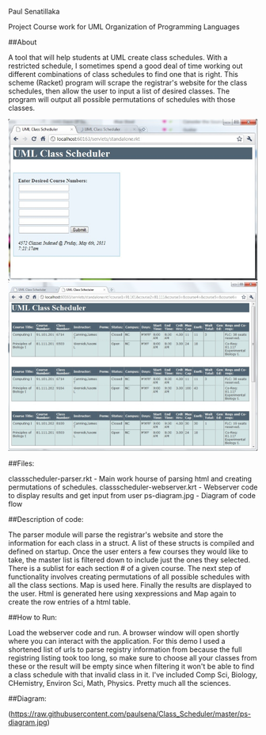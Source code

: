 Paul Senatillaka

Project Course work for UML Organization of Programming Languages

##About

A tool that will help students at UML  create class schedules.  With a restricted schedule, I sometimes spend a good deal of time working out different combinations of class schedules to find one that is right. This scheme (Racket) program will scrape the registrar's website for the class schedules, then allow the user to input a list of desired classes. The program will output all possible permutations of schedules with those classes.

![alt](https://raw.githubusercontent.com/paulsena/Class_Scheduler/master/ss2.jpg)
![alt](https://raw.githubusercontent.com/paulsena/Class_Scheduler/master/ss1.jpg)

##Files:

classscheduler-parser.rkt  - Main work hourse of parsing html and creating permutations of schedules.
classscheduler-webserver.krt - Webserver code to display results and get input from user
ps-diagram.jpg - Diagram of code flow

##Description of code:

The parser module will parse the registrar's website and store the information for each class in a struct. A list of these structs is compiled and defined on startup. Once the user enters a few courses they would like to take, the master list is filtered down to include just the ones they selected. There is a sublist for each section # of a given course. The next step of functionality involves creating permutations of all possible schedules with all the class sections. Map is used here. Finally the results are displayed to the user. Html is generated here using xexpressions and Map again to create the row entries of a html table.

##How to Run:

Load the webserver code and run. A browser window will open shortly where you can interact with the application. For this demo I used a shortened list of urls to parse registry information from because the full registring listing took too long, so make sure to choose all your classes from these or the result will be empty since when filtering it won't be able to find a class schedule with that invalid class in it.  I've included Comp Sci, Biology, CHemistry, Environ Sci, Math, Physics. Pretty much all the sciences.

##Diagram:

(https://raw.githubusercontent.com/paulsena/Class_Scheduler/master/ps-diagram.jpg)
